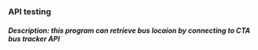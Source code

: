 ### API testing

##### Description: this program can retrieve bus locaion by connecting to CTA bus tracker API
